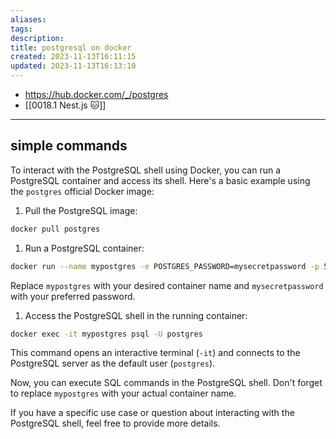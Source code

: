 ```yaml
---
aliases: 
tags: 
description:
title: postgresql on docker
created: 2023-11-13T16:11:15
updated: 2023-11-13T16:13:10
---
```

- <https://hub.docker.com/_/postgres>
- [[0018.1 Nest.js 🐱]]
---

## simple commands

 To interact with the PostgreSQL shell using Docker, you can run a PostgreSQL container and access its shell. Here's a basic example using the `postgres` official Docker image:

1. Pull the PostgreSQL image:

```bash
docker pull postgres
```

1. Run a PostgreSQL container:

```bash
docker run --name mypostgres -e POSTGRES_PASSWORD=mysecretpassword -p 5432:5432 -d postgres
```

Replace `mypostgres` with your desired container name and `mysecretpassword` with your preferred password.

1. Access the PostgreSQL shell in the running container:

```bash
docker exec -it mypostgres psql -U postgres
```

This command opens an interactive terminal (`-it`) and connects to the PostgreSQL server as the default user (`postgres`).

Now, you can execute SQL commands in the PostgreSQL shell. Don't forget to replace `mypostgres` with your actual container name.

If you have a specific use case or question about interacting with the PostgreSQL shell, feel free to provide more details.
